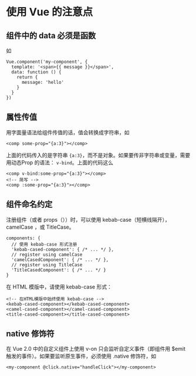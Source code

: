 # 使用 Vue 的注意点
## 组件中的 data 必须是函数
如
```
Vue.component('my-component', {
  template: '<span>{{ message }}</span>',
  data: function () {
    return {
      message: 'hello'
    }
  }
})
```

## 属性传值
用字面量语法给组件传值的话，值会转换成字符串，如
```
<comp some-prop="{a:3}"></comp>
```

上面的代码传入的是字符串 `{a:3}`，而不是对象。如果要传非字符串或变量，需要用动态Prop 的语法： `v-bind`。上面的代码这么
```
<comp v-bind:some-prop="{a:3}"></comp>
<!-- 简写 -->
<comp :some-prop="{a:3}"></comp>
```

## 组件命名约定
注册组件（或者 props（））时，可以使用 kebab-case（短横线隔开），camelCase ，或 TitleCase。
```
components: {
  // 使用 kebab-case 形式注册
  'kebab-cased-component': { /* ... */ },
  // register using camelCase
  'camelCasedComponent': { /* ... */ },
  // register using TitleCase
  'TitleCasedComponent': { /* ... */ }
}
```

在 HTML 模版中，请使用 kebab-case 形式：

```
<!-- 在HTML模版中始终使用 kebab-case -->
<kebab-cased-component></kebab-cased-component>
<camel-cased-component></camel-cased-component>
<title-cased-component></title-cased-component>
```

## native 修饰符
在 Vue 2.0 中的自定义组件上使用 v-on 只会监听自定义事件（即组件用 $emit 触发的事件）。如果要监听原生事件，必须使用 .native 修饰符，如
```
<my-component @click.native="handleClick"></my-component>
```